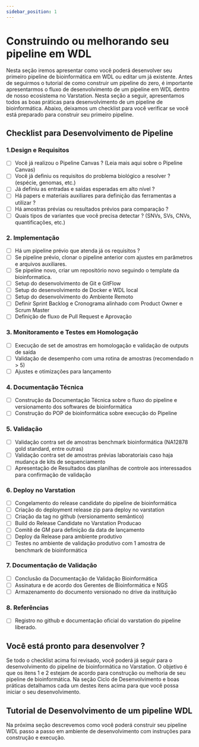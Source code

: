 ```yaml
---
sidebar_position: 1
---
```


# Construindo ou melhorando seu pipeline em WDL


Nesta seção iremos apresentar como você poderá desenvolver seu primeiro pipeline de bioinformática em WDL ou editar um já existente. Antes de seguirmos o tutorial de como construir um pipeline do zero, é importante apresentarmos o fluxo de desenvolvimento de um pipeline em WDL dentro de nosso ecosistema no Varstation. Nesta seção a seguir, apresentamos todos as boas práticas para desenvolvimento de um pipeline de bioinformática. Abaixo, deixamos um checklist para você verificar se você está preparado para construir seu primeiro pipeline.


## Checklist para Desenvolvimento de Pipeline


### 1.Design e Requisitos

  * [ ] Você já realizou o Pipeline Canvas ?  (Leia mais aqui sobre o Pipeline Canvas)
  * [ ] Você já definiu os requisitos do problema biológico a resolver ? (espécie, genomas, etc.)
  * [ ] Já definiu as entradas e saídas esperadas em alto nível ?
  * [ ] Há papers e materiais auxiliares para definição das ferramentas a utilizar ?
  * [ ] Há amostras prévias ou resultados prévios para comparação ?
  * [ ] Quais tipos de variantes que você precisa detectar ? (SNVs, SVs, CNVs, quantificações, etc.)

### 2. Implementação

  * [ ] Há um pipeline prévio que atenda já os requisitos ?
  * [ ] Se pipeline prévio, clonar o pipeline anterior com ajustes em parâmetros e arquivos auxiliares.
  * [ ] Se pipeline novo, criar um repositório novo seguindo o template da bioinformatica.
  * [ ] Setup do desenvolvimento de Git e GitFlow
  * [ ] Setup do desenvolvimento de Docker e WDL local
  * [ ] Setup do desenvolvimento do Ambiente Remoto
  * [ ] Definir Sprint Backlog e Cronograma alinhado com Product Owner e Scrum Master
  * [ ] Definição de fluxo de Pull Request e Aprovação
### 3. Monitoramento e Testes em Homologação

  * [ ] Execução de set de amostras em homologação e validação de outputs de saída
  * [ ] Validação de desempenho com uma rotina de amostras (recomendado n > 5)
  * [ ] Ajustes e otimizações para lançamento

 ### 4. Documentação Técnica

  * [ ] Construção da Documentação Técnica sobre o fluxo do pipeline e versionamento dos softwares de bioinformática
  * [ ] Construção do POP de bioinformática sobre execução do Pipeline
### 5. Validação

  * [ ] Validação contra set de amostras benchmark bioinformática (NA12878 gold standard, entre outras)
  * [ ] Validação contra set de amostras prévias laboratoriais caso haja mudança de kits de sequenciamento
  * [ ] Apresentação de Resultados das planilhas de controle aos interessados para confirmação de validação

### 6. Deploy no Varstation

  * [ ] Congelamento do release candidate do pipeline de bioinformática
  * [ ] Criação do deployment release zip para deploy no varstation
  * [ ] Criação da tag no github (versionamento semântico)
  * [ ] Build do Release Candidate no Varstation Producao
  * [ ] Comitê de GM para definição da data de lançamento
  * [ ] Deploy da Release para ambiente produtivo
  * [ ] Testes no ambiente de validação produtivo com 1 amostra de benchmark de bioinformática
### 7. Documentação de Validação 

  * [ ] Conclusão da Documentação de Validação Bioinformática
  * [ ] Assinatura e de acordo dos Gerentes de Bioinformática e NGS
  * [ ] Armazenamento do documento versionado no drive da instituição
### 8. Referências
 * [ ] Registro no github e documentação oficial do varstation do pipeline liberado.


## Você está pronto para desenvolver ?


Se todo o checklist acima foi revisado, você poderá já seguir para o desenvolvimento do pipeline de bioinformática no Varstation. O objetivo é que os itens 1 e 2 estejam de acordo para construção ou melhoria de seu pipeline de bioinformática. Na seção Ciclo de Desenvolvimento e boas práticas detalhamos cada um destes itens acima para que você possa iniciar o seu desenvolvimento.



## Tutorial de Desenvolvimento de um pipeline WDL

Na próxima seção descrevemos como você poderá construir seu pipeline WDL passo a passo em ambiente de desenvolvimento com instruções para construção e execução.